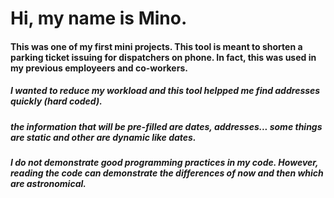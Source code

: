 # Hi, my name is Mino.
#### This was one of my first mini projects. This tool is meant to shorten a parking ticket issuing for dispatchers on phone. In fact, this was used in my previous employeers and co-workers.
##### I wanted to reduce my workload and this tool helpped me find addresses quickly (hard coded).
##### the information that will be pre-filled are dates, addresses... some things are static and other are dynamic like dates.
##### I do not demonstrate good programming practices in my code. However, reading the code can demonstrate the differences of now and then which are astronomical.
